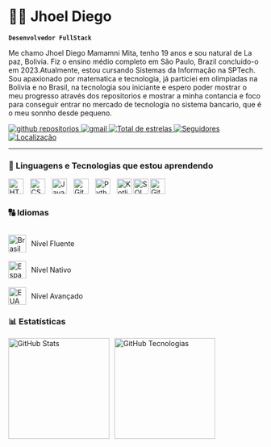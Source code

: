 # 🧑‍💻 Jhoel Diego

**`Desenvolvedor FullStack`**

Me chamo Jhoel Diego Mamamni Mita, tenho 19 anos e sou natural de La paz, Bolivia. Fiz o ensino médio completo em São Paulo, Brazil concluido-o em 2023.Atualmente, estou cursando Sistemas da Informação na SPTech. Sou apaxionado por matematica e tecnologia, já particiei em olimpiadas na Bolivia e no Brasil, na tecnologia sou iniciante e espero poder mostrar o meu progresso através dos repositorios e mostrar a minha contancia e foco para conseguir entrar no mercado de tecnologia no sistema bancario, que é o meu sonnho desde pequeno. 

<p align="left">
    <a href="https://github.com/JhoelDiego2?tab=repositories">
        <img 
            alt="github repositorios" 
            title="github repositorios" 
            src="https://custom-icon-badges.demolab.com/badge/-My%20Repos-blue?style=for-the-badge&logoColor=white&logo=repo"
        />
    </a>
    <a href="mailto:jhoel.mita@sptech">
        <img 
            alt="gmail" 
            title="Link para enviar um email" 
            src="https://custom-icon-badges.demolab.com/badge/-jhoel.mita@sptech-red?style=for-the-badge&logo=mention&logoColor=white"
        />
    </a> 
    <a href="https://github.com/JhoelDiego2?tab=repositories&sort=stargazers">
        <img 
            alt="Total de estrelas" 
            title="Total de estrelas GitHub" 
            src="https://custom-icon-badges.demolab.com/github/stars/JhoelDiego2?color=55960c&style=for-the-badge&labelColor=488207&logo=star&label=estrelas"
        />
    </a>
    <a href="https://github.com/JhoelDiego2?tab=followers">
        <img 
            alt="Seguidores" 
            title="Me siga no GitHub" 
            src="https://custom-icon-badges.demolab.com/github/followers/JhoelDiego2?color=236ad3&labelColor=1155ba&style=for-the-badge&logo=github&label=Seguidores&logoColor=white"
        />
    </a>
     <a href="https://www.bing.com/maps?q=S%C3%A3o+Paulo&satid=id.sid%3Ac6cf2f6e-626c-4267-ae48-9e13ea74d2b9&FORM=KC2MAP&cp=-23.683231%7E-46.595678&lvl=10.7">
        <img 
           alt="Localização" 
            title="Localização São Paulo - BR" 
            src="https://custom-icon-badges.demolab.com/badge/S%C3%A3o%20Paulo-BR-green?style=for-the-badge&logo=location&logoColor=white"
        />
    </a>
</p>

---

### 🤖 Linguagens e Tecnologias que estou aprendendo

<img 
    align="left" 
    alt="HTML"
    title="HTML" 
    width="30px" 
    style="padding-right: 10px;" 
    src="https://cdn.jsdelivr.net/gh/devicons/devicon@latest/icons/html5/html5-original.svg" 
/>
<img 
    align="left" 
    alt="CSS" 
    title="CSS"
    width="30px" 
    style="padding-right: 10px;" 
    src="https://cdn.jsdelivr.net/gh/devicons/devicon@latest/icons/css3/css3-original.svg" 
/>
<img 
    align="left" 
    alt="JavaScript" 
    title="JavaScript"
    width="30px" 
    style="padding-right: 10px;" 
    src="https://cdn.jsdelivr.net/gh/devicons/devicon@latest/icons/javascript/javascript-original.svg" 
/>
<img 
    align="left" 
    alt="Git" 
    title="Git"
    width="30px" 
    style="padding-right: 10px;" 
    src="https://cdn.jsdelivr.net/gh/devicons/devicon@latest/icons/git/git-original.svg" 
/>
<img 
    align="left" 
    alt="Python" 
    title="Python"
    width="30px" 
    style="padding-right: 10px;" 
    src="https://cdn.jsdelivr.net/gh/devicons/devicon@latest/icons/python/python-original.svg" 
/>
<img
    align="left"
    alt="Kotlim"
    title="Kotlim"
    width="30px"
    style="padding-rigth: 10px;"
    src="https://cdn.jsdelivr.net/gh/devicons/devicon@latest/icons/kotlin/kotlin-original.svg"
/>
<img
    align="left"
    alt="SQL"
    title="SQL"
    width="30px"
    style="padding-rigth: 10px;"
    src="https://cdn.jsdelivr.net/gh/devicons/devicon@latest/icons/azuresqldatabase/azuresqldatabase-original.svg"
/>
<img
    align="left"
    alt="Github"
    title="Github"
    width="30px"
    style="padding-rigth: 10px;"
    src="https://cdn.jsdelivr.net/gh/devicons/devicon@latest/icons/github/github-original.svg"
/>
<br/>
<br/>

### 🔠 Idiomas  
<br/>
<div style="display: flex; align-items: center; gap: 10px;">
    <img
        alt="Brasil"
        title="Brasil"
        width="35px"
        src="https://upload.wikimedia.org/wikipedia/en/0/05/Flag_of_Brazil.svg"
    />
    <span>Nível Fluente</span>
</div>
<br/>

<div style="display: flex; align-items: center; gap: 10px;">
    <img
        alt="Espanha"
        title="Espanhol"
        width="35px"
        src="https://upload.wikimedia.org/wikipedia/commons/9/9a/Flag_of_Spain.svg"
    />
    <span>Nível Nativo</span>
</div>
<br/>

<div style="display: flex; align-items: center; gap: 10px;">
    <img
        alt="EUA"
        title="EUA"
        width="35px"
        src="https://upload.wikimedia.org/wikipedia/en/a/a4/Flag_of_the_United_States.svg"
    />
    <span>Nível Avançado</span>
</div>


### 📊 Estatísticas

<p>
  <img 
    align="left" 
    alt="GitHub Stats" 
    height="200" 
    style="float: left; margin-right: 10px;" 
    src="https://github-readme-stats.vercel.app/api?username=JhoelDiego2&show_icons=true&theme=tokyonight&include_all_commits=true&locale=pt-br" 
  />
  
  <img 
    align="left" 
    alt="GitHub Tecnologias" 
    height="200"
    style="float: left;" 
    src="https://github-readme-stats.vercel.app/api/top-langs/?username=JhoelDiego2&theme=tokyonight&layout=compact&custom_title=Tecnologias&langs_count=9" 
  />
</p>
